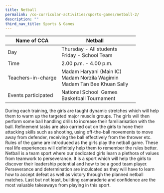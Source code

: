 ```yaml
---
title: Netball
permalink: /co-curricular-activities/sports-games/netball-2/
description: ""
third_nav_title: Sports & Games
---
```

|Name of CCA | Netball|  |
| -------- | ---------- | --------------- |
|Day | Thursday - All students<br>Friday - School Team| 
| Time |2.00 p.m. - 4.00 p.m.  
|Teachers-in-charge |Madam Haryani (Main IC)<br>Madam Norzila Wagimin<br> Madam Tan Bee Khuan Sally| 
|Events participated    |National School  Games<br/>Basketball Tournament

<p style="box-sizing: inherit; font-size: 1em;">During each training, the girls are taught dynamic stretches which will help them to warm up the targeted major muscle groups. The girls will then perform some ball handling drills to increase their familiarisation with the ball. Refinement tasks are also carried out on the girls to hone their attacking skills such as shooting, using off-the-ball movements to move away from defender, receiving the ball effectively from the thrower etc. Rules of the game are introduced as the girls play the netball game. These real life experiences will definitely help them to remember the rules better.
Netball is a team sport where our dedicated girls learn a plethora of values from teamwork to perseverance. It is a sport which will help the girls to discover their leadership potential and how to be a good team player. Perseverance and determination are inculcated as they will have to learn how to accept defeat as well as victory through the planned netball matches. Last but not least, building camaraderie and confidence are the most valuable takeaways from playing in this sport.</p>